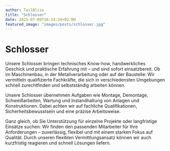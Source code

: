 ```yaml
---
author: TailBliss
title: "Schlosser"
date: 2025-07-09T16:14:24+02:00
featured_image: "images/posts/schlosser.jpg"
---
```


# Schlosser


Unsere Schlosser bringen technisches Know-how, handwerkliches Geschick und praktische Erfahrung mit – und sind sofort einsatzbereit. Ob im Maschinenbau, in der Metallverarbeitung oder auf der Baustelle: Wir vermitteln qualifizierte Fachkräfte, die sich in verschiedensten Umgebungen schnell zurechtfinden und selbstständig arbeiten können.


Unsere Schlosser übernehmen Aufgaben wie Montage, Demontage, Schweißarbeiten, Wartung und Instandhaltung von Anlagen und Konstruktionen. Dabei achten wir auf fachliche Qualifikationen, Sicherheitsbewusstsein und eine präzise Arbeitsweise.


Ganz gleich, ob Sie Unterstützung für einzelne Projekte oder langfristige Einsätze suchen: Wir finden den passenden Mitarbeiter für Ihre Anforderungen – zuverlässig, flexibel und mit einem starken Fokus auf Qualität. Durch unseren flexiblen Vermittlungsansatz können wir auch kurzfristig reagieren und schnell Lösungen liefern.
